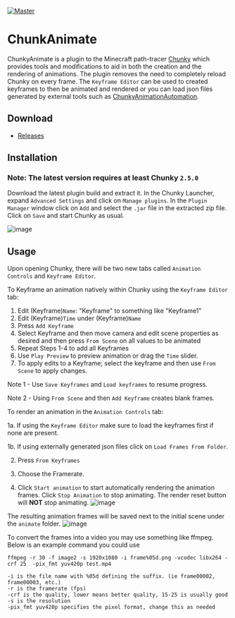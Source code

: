 [![Master](https://github.com/ThatRedox/ChunkyAnimation/actions/workflows/master.yml/badge.svg?branch=master)](https://github.com/ThatRedox/ChunkyAnimation/actions/workflows/master.yml)

# ChunkAnimate
ChunkyAnimate is a plugin to the Minecraft path-tracer [Chunky](https://github.com/chunky-dev/chunky) which provides tools and modifications to aid in both the creation and the rendering of animations. The plugin removes the need to completely reload Chunky on every frame. The `Keyframe Editor` can be used to created keyframes to then be animated and rendered or you can load json files generated by external tools such as [ChunkyAnimationAutomation](https://github.com/jackjt8/ChunkyAnimationAutomation).

## Download
* [Releases](https://github.com/ThatRedox/ChunkyAnimation/releases)

## Installation
### Note: The latest version requires at least Chunky `2.5.0`
Download the latest plugin build and extract it. In the Chunky Launcher, expand `Advanced Settings` and click on 
`Manage plugins`. In the `Plugin Manager` window click on `Add` and select the `.jar` file in the extracted zip file. 
Click on `Save` and start Chunky as usual.

![image](https://user-images.githubusercontent.com/42661490/131207533-99f55041-5a2b-401f-979d-875d51971be1.png)

## Usage
Upon opening Chunky, there will be two new tabs called `Animation Controls` and `Keyframe Editor`.

To Keyframe an animation natively within Chunky using the `Keyframe Editor` tab:

1. Edit (Keyframe)`Name`: "Keyframe" to something like "Keyframe1"
2. Edit (Keyframe)`Time` under (Keyframe)`Name`
3. Press `Add Keyframe`
4. Select Keyframe and then move camera and edit scene properties as desired and then press `From Scene` on all values to be animated
5. Repeat Steps 1-4 to add all Keyframes
6. Use `Play Preview` to preview animation or drag the `Time` slider.
7. To apply edits to a Keyframe; select the keyframe and then use `From Scene` to apply changes.

Note 1 - Use `Save Keyframes` and `Load keyframes` to resume progress.

Note 2 - Using `From Scene` and then `Add Keyframe` creates blank frames.


To render an animation in the `Animation Controls` tab:

  1a. If using the `Keyframe Editor` make sure to load the keyframes first if none are present.

  1b. If using externally generated json files click on `Load Frames From Folder`.

2. Press `From Keyframes`

3. Choose the Framerate.

4. Click `Start animation` to start automatically rendering the animation frames. Click
`Stop Animation` to stop animating. The render reset button will **NOT** stop animating.
![image](https://user-images.githubusercontent.com/42661490/131207357-d5a5fe74-8bc5-4a95-be53-2922bfa41f81.png)

The resulting animation frames will be saved next to the initial scene under the `animate` folder.
![image](https://user-images.githubusercontent.com/42661490/131207367-c7aabbb2-c0da-4e31-89a4-6de193ecd587.png)

To convert the frames into a video you may use something like ffmpeg. Below is an example command you could use

```
ffmpeg -r 30 -f image2 -s 1920x1080 -i frame%05d.png -vcodec libx264 -crf 25  -pix_fmt yuv420p test.mp4
```

```
-i is the file name with %05d defining the suffix. (ie frame00002, frame00003, etc.)
-r is the framerate (fps)
-crf is the quality, lower means better quality, 15-25 is usually good
-s is the resolution
-pix_fmt yuv420p specifies the pixel format, change this as needed
```


